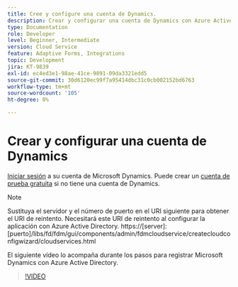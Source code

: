 ```yaml
---
title: Cree y configure una cuenta de Dynamics.
description: Crear y configurar una cuenta de Dynamics con Azure Active Directory
type: Documentation
role: Developer
level: Beginner, Intermediate
version: Cloud Service
feature: Adaptive Forms, Integrations
topic: Development
jira: KT-9839
exl-id: ec4ed3e1-98ae-41ce-9891-09da3321edd5
source-git-commit: 30d6120ec99f7a95414dbc31c0cb002152bd6763
workflow-type: tm+mt
source-wordcount: '105'
ht-degree: 0%

---
```


# Crear y configurar una cuenta de Dynamics

[Iniciar sesión](https://dynamics.microsoft.com/en-us/) a su cuenta de Microsoft Dynamics. Puede crear un [cuenta de prueba gratuita](https://dynamics.microsoft.com/en-us/dynamics-365-free-trial/) si no tiene una cuenta de Dynamics.

>[!NOTE]
>Sustituya el servidor y el número de puerto en el URI siguiente para obtener el URI de reintento. Necesitará este URI de reintento al configurar la aplicación con Azure Active Directory.
>https://[server]:[puerto]/libs/fd/fdm/gui/components/admin/fdmcloudservice/createcloudconfigwizard/cloudservices.html

El siguiente vídeo lo acompaña durante los pasos para registrar Microsoft Dynamics con Azure Active Directory.

>[!VIDEO](https://video.tv.adobe.com/v/340743?quality=12&learn=on)

